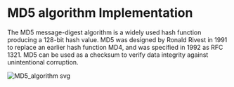 # MD5 algorithm Implementation 

The MD5 message-digest algorithm is a widely used hash function producing a 128-bit hash value. MD5 was designed by Ronald Rivest in 1991 to replace an earlier hash function MD4, and was specified in 1992 as RFC 1321. MD5 can be used as a checksum to verify data integrity against unintentional corruption.


![MD5_algorithm svg](https://github.com/mohamed-cs/MD5-algorithm-Implementation-/assets/58373612/098fefa5-2e41-4287-991a-effcb46627bf)

